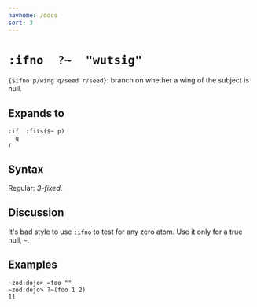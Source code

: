 ```yaml
---
navhome: /docs
sort: 3
---
```


# `:ifno  ?~  "wutsig"` 

`{$ifno p/wing q/seed r/seed}`: branch on whether a wing 
of the subject is null.
 
## Expands to

```
:if  :fits($~ p)
  q
r
```

## Syntax

Regular: *3-fixed*.

## Discussion

It's bad style to use `:ifno` to test for any zero atom.  Use it
only for a true null, `~`.

## Examples

```
~zod:dojo> =foo ""
~zod:dojo> ?~(foo 1 2)
11
```
